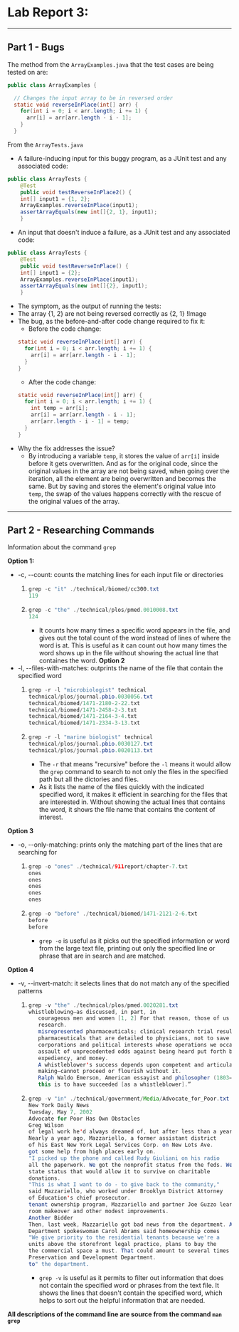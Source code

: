 # **Lab Report 3:**
---
## **Part 1 - Bugs**
The method from the `ArrayExamples.java` that the test cases are being tested on are:
```java
public class ArrayExamples {

  // Changes the input array to be in reversed order
  static void reverseInPlace(int[] arr) {
    for(int i = 0; i < arr.length; i += 1) {
      arr[i] = arr[arr.length - i - 1];
    }
  }
```
From the `ArrayTests.java`
* A failure-inducing input for this buggy program, as a JUnit test and any associated code:
```java
public class ArrayTests {
	@Test 
	public void testReverseInPlace2() {
    int[] input1 = {1, 2};
    ArrayExamples.reverseInPlace(input1);
    assertArrayEquals(new int[]{2, 1}, input1);
	}
```
* An input that doesn't induce a failure, as a JUnit test and any associated code:
```java
public class ArrayTests {
	@Test 
	public void testReverseInPlace() {
    int[] input1 = {2};
    ArrayExamples.reverseInPlace(input1);
    assertArrayEquals(new int[]{2}, input1);
	}
```
* The symptom, as the output of running the tests:
* The array {1, 2} are not being reversed correctly as {2, 1}
!Image
* The bug, as the before-and-after code change required to fix it:
  - Before the code change:
  ```java
  static void reverseInPlace(int[] arr) {
    for(int i = 0; i < arr.length; i += 1) {
      arr[i] = arr[arr.length - i - 1];
    }
  }
  ```
  - After the code change:
  ```java
  static void reverseInPlace(int[] arr) {
    for(int i = 0; i < arr.length; i += 1) {
      int temp = arr[i];
      arr[i] = arr[arr.length - i - 1];
      arr[arr.length - i - 1] = temp;
    }
  }
  ```
* Why the fix addresses the issue?
  - By introducing a variable `temp`, it stores the value of `arr[i]` inside before it gets overwritten. And as for the original code, since the original values in the array are not being saved, when going over the iteration, all the element are being overwritten and becomes the same. But by saving and stores the element's original value into `temp`, the swap of the values happens correctly with the rescue of the original values of the array.
---
## **Part 2 - Researching Commands**
Information about the command `grep`

**Option 1:**
* -c, --count: counts the matching lines for each input file or directories 
  1) ```java
     grep -c "it" ./technical/biomed/cc300.txt
     119
  	 ```
  2) ```java
     grep -c "the" ./technical/plos/pmed.0010008.txt
     124
     ```
     - It counts how many times a specific word appears in the file, and gives out the total count of the word instead of lines of where the word is at. This is useful as it can count out how many times the word shows up in the file without showing the actual line that containes the word.
**Option 2**
* -l, --files-with-matches: outprints the name of the file that contain the specified word
  1) ```java
     grep -r -l "microbiologist" technical
     technical/plos/journal.pbio.0030056.txt
     technical/biomed/1471-2180-2-22.txt
     technical/biomed/1471-2458-2-3.txt
     technical/biomed/1471-2164-3-4.txt
     technical/biomed/1471-2334-3-13.txt
     ```
  2) ```java
     grep -r -l "marine biologist" technical
     technical/plos/journal.pbio.0030127.txt
     technical/plos/journal.pbio.0020113.txt
     ```
     - The `-r` that means "recursive" before the `-l` means it would allow the `grep` command to search to not only the files in the specified path but all the dictories and files.
     - As it lists the name of the files quickly with the indicated specified word, it makes it efficient in searching for the files that are interested in. Without showing the actual lines that contains the word, it shows the file name that contains the content of interest.

**Option 3**
* -o, --only-matching: prints only the matching part of the lines that are searching for
  1) ```java
     grep -o "ones" ./technical/911report/chapter-7.txt
     ones
     ones
     ones
     ones
     ones
     ```
  2) ```java
     grep -o "before" ./technical/biomed/1471-2121-2-6.txt
     before
     before
     ```
     - `grep -o` is useful as it picks out the specified information or word from the large text file, printing out only the specified line or phrase that are in search and are matched.

**Option 4**
* -v, --invert-match: it selects lines that do not match any of the specified patterns
  1) ```java
     grep -v "the" ./technical/plos/pmed.0020281.txt
     whistleblowing—as discussed, in part, in 
        courageous men and women [1, 2] For that reason, those of us who congregated in Washington,
        research.
        misrepresented pharmaceuticals; clinical research trial results that have been sequestered
        pharmaceuticals that are detailed to physicians, not to save lives or necessarily improve
        corporations and political interests whose operations we occasionally challenge. Our goal
        assault of unprecedented odds against being heard put forth by that sum of political power,
        expediency, and money.
        A whistleblower's success depends upon competent and articulate media. The debate to
        making—cannot proceed or flourish without it.
        Ralph Waldo Emerson, American essayist and philosopher (1803–1882), commented about
        this is to have succeeded [as a whistleblower].”
     ```
  2) ```java
     grep -v "in" ./technical/government/Media/Advocate_for_Poor.txt
     New York Daily News
     Tuesday, May 7, 2002
     Advocate for Poor Has Own Obstacles
     Greg Wilson
     of legal work he'd always dreamed of, but after less than a year of
     Nearly a year ago, Mazzariello, a former assistant district
     of his East New York Legal Services Corp. on New Lots Ave.
     got some help from high places early on.
     "I picked up the phone and called Rudy Giuliani on his radio
     all the paperwork. We got the nonprofit status from the feds. We
     state status that would allow it to survive on charitable
     donations.
     "This is what I want to do - to give back to the community,"
     said Mazzariello, who worked under Brooklyn District Attorney
     of Education's chief prosecutor.
     tenant ownership program, Mazzariello and partner Joe Guzzo learned
     room makeover and other modest improvements.
     Another Bidder
     Then, last week, Mazzariello got bad news from the department. A
     Department spokeswoman Carol Abrams said homeownership comes
     "We give priority to the residential tenants because we're a
     units above the storefront legal practice, plans to buy the
     the commercial space a must. That could amount to several times as
     Preservation and Development Department.
     to" the department.
     ```
     - `grep -v` is useful as it permits to filter out information that does not contain the specified word or phrases from the text file. It shows the lines that doesn't contain the specified word, which helps to sort out the helpful information that are needed.

**All descriptions of the command line are source from the command `man grep`**

